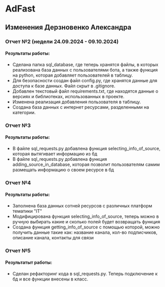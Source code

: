 # AdFast
## Изменения Дерзновенко Александра
### Отчет №2 (недели 24.09.2024 - 09.10.2024)
#### Результаты работы:
* Сделана папка sql_database, где теперь хранятся файлы, в которых реализована база данных с пользователями бота, а также функция на python, которая добавляет пользователей в таблицу.
* Для безопасности создан файл config.py, где хранятся данные для доступа к базе данных. Файл скрыт в .gitignore.
* Добавлен текстовый файл requirements.txt, где находятся данные о версиях и библиотеках, использованных в проекте.
* Изменена реализация добавления пользователя в таблицу.
* Создана база данных с интернет ресурсами, разделенными на категории.

### Отчет №3
#### Результаты работы:
* В файле sql_requests.py добавлена функция selecting_info_of_source, которая вытягивает информацию из бд
* В файле sql_requests.py добавлена функция adding_source_in_database, которая позволит пользователям самим размещать информацию о своем ресурсе в бд

### Отчет №4
#### Результаты работы:
* Заполнена база данных сотней ресурсов с различных платформ тематики "IT"
* Модифицирована функция selecting_info_of_source, теперь можно в ручную выбирать какие и сколько полей будет возвращать функция
* Создана функция getting_info_of_source с помощью которой, можно получить данные такие как: название канала, кол-во подписчиков, описание канала, контакты для связи

### Отчет №5
#### Результатыт работы:
* Сделан рефакторинг кода в sql_requests.py. Теперь подключение к бд и все функции внесены в класс.
